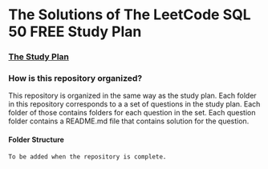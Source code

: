 # The Solutions of The LeetCode SQL 50 FREE Study Plan

### [The Study Plan](https://leetcode.com/studyplan/top-sql-50/)

### How is this repository organized?

This repository is organized in the same way as the study plan. Each folder in this repository corresponds to a a set of questions in the study plan. Each folder of those contains folders for each question in the set. Each question folder contains a README.md file that contains solution for the question.

#### Folder Structure

```
To be added when the repository is complete.
```

